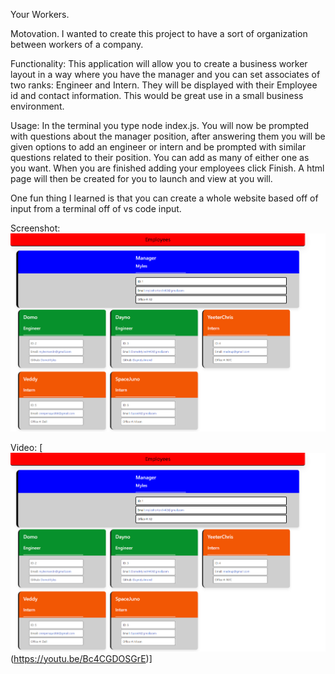 Your Workers.

Motovation.
I wanted to create this project to have a sort of organization between workers of a company.

Functionality:
This application will allow you to create a business worker layout in a way where you have the manager and you can set associates of two ranks: Engineer and Intern. They will be displayed with their Employee id and contact information.
This would be great use in a small business environment.
 
Usage:
In the terminal you type node index.js.
You will now be prompted with questions about the manager position, after answering them you will be given options to add an engineer or intern and be prompted with similar questions related to their position. You can add as many of either one as you want. When you are finished adding your employees click Finish. A html page will then be created for you to launch and view at you will.

 One fun thing I learned is that you can create a whole website based off of input from a terminal off of vs code input.

Screenshot:
![Picture of website](./assets/picture1.png)

Video:
[![Video](./assets/picture1.png)(https://youtu.be/Bc4CGDOSGrE)]